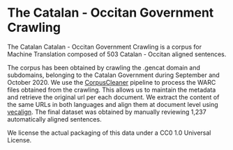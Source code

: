 # The Catalan - Occitan Government Crawling

The Catalan Catalan - Occitan Government Crawling is a corpus for Machine Translation composed of 503 Catalan - Occitan aligned sentences.

The corpus has been obtained by crawling the .gencat domain and subdomains, belonging to the Catalan Government during September and October 2020. We use the [CorpusCleaner](https://github.com/TeMU-BSC/corpus-cleaner-acl) pipeline to process the WARC files obtained from the crawling. This allows us to maintain the metadata and retrieve the original url per each document. We extract the content of the same URLs in both languages and align them at document level using [vecalign](https://github.com/thompsonb/vecalign). The final dataset was obtained by manually reviewing 1,237 automatically aligned sentences.

We license the actual packaging of this data under a CC0 1.0 Universal License.
